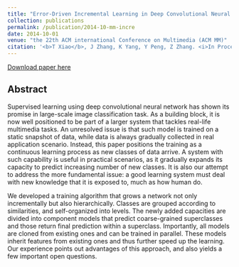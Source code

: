 ```yaml
---
title: "Error-Driven Incremental Learning in Deep Convolutional Neural Network for Large-Scale Image Classification"
collection: publications
permalink: /publication/2014-10-mm-incre
date: 2014-10-01
venue: "the 22th ACM international Conference on Multimedia (ACM MM)"
citation: '<b>T Xiao</b>, J Zhang, K Yang, Y Peng, Z Zhang. <i>In Proceedings of the 22th ACM international Conference on Multimedia</i>. <b>ACM MM 2014</b>'
---
```


[Download paper here](https://www.researchgate.net/profile/Kuiyuan_Yang/publication/286114972_Error-Driven_Incremental_Learning_in_Deep_Convolutional_Neural_Network_for_Large-Scale_Image_Classification/links/57d24db308ae6399a38b8ea3.pdf)


## Abstract
Supervised learning using deep convolutional neural network has shown its promise in large-scale image classification task. As a building block, it is now well positioned to be part of a larger system that tackles real-life multimedia tasks. An unresolved issue is that such model is trained on a static snapshot of data, while data is always gradually collected in real application scenario. Instead, this paper positions the training as a continuous learning process as new classes of data arrive. A system with such capability is useful in practical scenarios, as it gradually expands its capacity to predict increasing number of new classes. It is also our attempt to address the more fundamental issue: a good learning system must deal with new knowledge that it is exposed to, much as how human do.

We developed a training algorithm that grows a network not only incrementally but also hierarchically. Classes are grouped according to similarities, and self-organized into levels. The newly added capacities are divided into component models that predict coarse-grained superclasses and those return final prediction within a superclass. Importantly, all models are cloned from existing ones and can be trained in parallel. These models inherit features from existing ones and thus further speed up the learning. Our experience points out advantages of this approach, and also yields a few important open questions.
